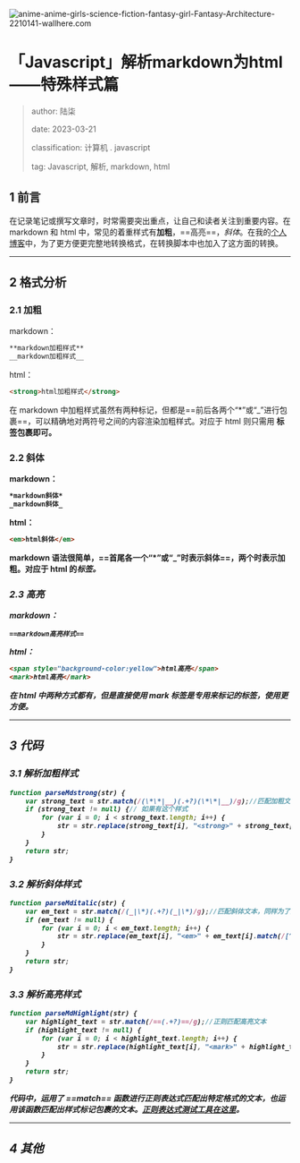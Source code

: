 ![anime-anime-girls-science-fiction-fantasy-girl-Fantasy-Architecture-2210141-wallhere.com](https://cdn.staticaly.com/gh/DaiwuShen/daiwuImageBed@main/blog/anime-anime-girls-science-fiction-fantasy-girl-Fantasy-Architecture-2210141-wallhere.com.jpg)

# 「Javascript」解析markdown为html——特殊样式篇

> author: 陆柒
>
> date: 2023-03-21
>
> classification: 计算机 . javascript
>
> tag: Javascript, 解析, markdown, html

## 1 前言

在记录笔记或撰写文章时，时常需要突出重点，让自己和读者关注到重要内容。在 markdown 和 html 中，常见的着重样式有**加粗**，==高亮==，_斜体_。在我的[个人博客](https://www.informatrix.space)中，为了更方便更完整地转换格式，在转换脚本中也加入了这方面的转换。

---



## 2 格式分析

### 2.1 加粗

markdown：

```markdown
**markdown加粗样式**
__markdown加粗样式__
```

html：

```html
<strong>html加粗样式</strong>
```

在 markdown 中加粗样式虽然有两种标记，但都是==前后各两个“*”或“_”进行包裹==，可以精确地对两符号之间的内容渲染加粗样式。对应于 html 则只需用 <strong> 标签包裹即可。

### 2.2 斜体

markdown：

```markdown
*markdown斜体*
_markdown斜体_
```

html：

```html
<em>html斜体</em>
```

markdown 语法很简单，==首尾各一个“*”或“_”时表示斜体==，两个时表示加粗。对应于 html 的<em>标签。

### 2.3 高亮

markdown：

```
==markdown高亮样式==
```

html：

```html
<span style="background-color:yellow">html高亮</span>
<mark>html高亮</mark>
```

在 html 中两种方式都有，但是直接使用 mark 标签是专用来标记的标签，使用更方便。

---



## 3 代码

### 3.1 解析加粗样式

```javascript
function parseMdstrong(str) {
	var strong_text = str.match(/(\*\*|__)(.+?)(\*\*|__)/g);//匹配加粗文本，正则中(.+?)的？是为了避免过度匹配把多个加粗匹配成一个
	if (strong_text != null) {// 如果有这个样式
		for (var i = 0; i < strong_text.length; i++) {
			str = str.replace(strong_text[i], "<strong>" + strong_text[i].match(/[^(**)^(__)]+/g)[0] + "</strong>");// 替换成 html 标签
		}
	}
	return str;
}
```



### 3.2 解析斜体样式

```javascript
function parseMditalic(str) {
	var em_text = str.match(/(_|\*)(.+?)(_|\*)/g);//匹配斜体文本，同样为了避免正则贪婪匹配
	if (em_text != null) {
		for (var i = 0; i < em_text.length; i++) {
			str = str.replace(em_text[i], "<em>" + em_text[i].match(/[^_^*]+/g)[0] + "</em>");// 替换成 html 标签
		}
	}
	return str;
}
```



### 3.3 解析高亮样式

```javascript
function parseMdHighlight(str) {
	var highlight_text = str.match(/==(.+?)==/g);//正则匹配高亮文本
	if (highlight_text != null) {
		for (var i = 0; i < highlight_text.length; i++) {
			str = str.replace(highlight_text[i], "<mark>" + highlight_text[i].match(/[^(==)]+/g)[0] + "</mark>");// 替换成 html 标签
		}
	}
	return str;
}
```

代码中，运用了 ==match== 函数进行正则表达式匹配出特定格式的文本，也运用该函数匹配出样式标记包裹的文本。[正则表达式测试工具在这里](https://www.informatrix.space/tool.html?tool=%E6%AD%A3%E5%88%99%E8%A1%A8%E8%BE%BE%E5%BC%8F%E5%9C%A8%E7%BA%BF%E6%B5%8B%E8%AF%95%E5%B7%A5%E5%85%B7)。

---



## 4 其他

